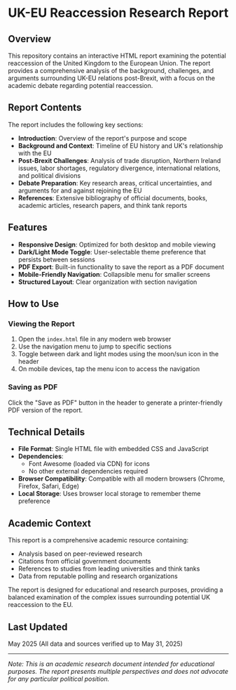 # UK-EU Reaccession Research Report

## Overview
This repository contains an interactive HTML report examining the potential reaccession of the United Kingdom to the European Union. The report provides a comprehensive analysis of the background, challenges, and arguments surrounding UK-EU relations post-Brexit, with a focus on the academic debate regarding potential reaccession.

## Report Contents
The report includes the following key sections:

- **Introduction**: Overview of the report's purpose and scope
- **Background and Context**: Timeline of EU history and UK's relationship with the EU
- **Post-Brexit Challenges**: Analysis of trade disruption, Northern Ireland issues, labor shortages, regulatory divergence, international relations, and political divisions
- **Debate Preparation**: Key research areas, critical uncertainties, and arguments for and against rejoining the EU
- **References**: Extensive bibliography of official documents, books, academic articles, research papers, and think tank reports

## Features

- **Responsive Design**: Optimized for both desktop and mobile viewing
- **Dark/Light Mode Toggle**: User-selectable theme preference that persists between sessions
- **PDF Export**: Built-in functionality to save the report as a PDF document
- **Mobile-Friendly Navigation**: Collapsible menu for smaller screens
- **Structured Layout**: Clear organization with section navigation

## How to Use

### Viewing the Report
1. Open the `index.html` file in any modern web browser
2. Use the navigation menu to jump to specific sections
3. Toggle between dark and light modes using the moon/sun icon in the header
4. On mobile devices, tap the menu icon to access the navigation

### Saving as PDF
Click the "Save as PDF" button in the header to generate a printer-friendly PDF version of the report.

## Technical Details

- **File Format**: Single HTML file with embedded CSS and JavaScript
- **Dependencies**: 
  - Font Awesome (loaded via CDN) for icons
  - No other external dependencies required
- **Browser Compatibility**: Compatible with all modern browsers (Chrome, Firefox, Safari, Edge)
- **Local Storage**: Uses browser local storage to remember theme preference

## Academic Context

This report is a comprehensive academic resource containing:
- Analysis based on peer-reviewed research
- Citations from official government documents
- References to studies from leading universities and think tanks
- Data from reputable polling and research organizations

The report is designed for educational and research purposes, providing a balanced examination of the complex issues surrounding potential UK reaccession to the EU.

## Last Updated

May 2025 (All data and sources verified up to May 31, 2025)

---

*Note: This is an academic research document intended for educational purposes. The report presents multiple perspectives and does not advocate for any particular political position.*